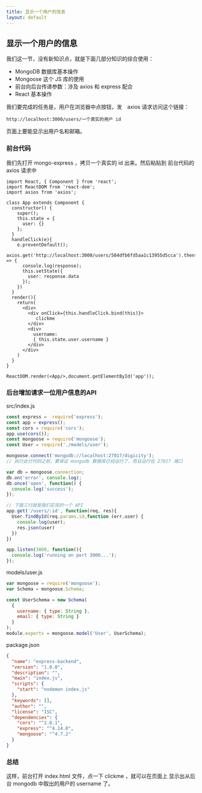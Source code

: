 ```yaml
---
title: 显示一个用户的信息
layout: default
---
```


## 显示一个用户的信息

我们这一节，没有新知识点，就是下面几部分知识的综合使用：

- MongoDB 数据库基本操作
- Mongoose 这个 JS 库的使用
- 前台向后台传递参数：涉及 axios 和 express 配合
- React 基本操作


我们要完成的任务是，用户在浏览器中点按钮，发　axios 请求访问这个链接：

```
http://localhost:3000/users/一个真实的用户 id
```

页面上要能显示出用户名和邮箱。


### 前台代码

我们先打开 mongo-express ，拷贝一个真实的 id 出来。然后粘贴到
前台代码的 axios 请求中

```
import React, { Component } from 'react';
import ReactDOM from 'react-dom';
import axios from 'axios';

class App extends Component {
  constructor() {
    super();
    this.state = {
      user: {}
    };
  }
  handleClick(e){
    e.preventDefault();
    axios.get('http://localhost:3000/users/584dfb6fd5aa1c13955d5cca').then((response) => {
      console.log(response);
      this.setState({
        user: response.data
      });
    })
  }
  render(){
    return(
      <div>
        <div onClick={this.handleClick.bind(this)}>
           clickme
        </div>
        <div>
          username:
          { this.state.user.username }
        </div>
      </div>
    )
  }
}

ReactDOM.render(<App/>,document.getElementById('app'));
```


### 后台增加请求一位用户信息的API


src/index.js

```js
const express =  require('express');
const app = express();
const cors = require('cors');
app.use(cors());
const mongoose = require('mongoose');
const User = require('./models/user');

mongoose.connect('mongodb://localhost:27017/digicity');
// 执行此行代码之前，要保证 mongodb 数据库已经运行了，而且运行在 27017 端口

var db = mongoose.connection;
db.on('error', console.log);
db.once('open', function() {
  console.log('success');
});

// 下面三行就是我们实现的一个 API
app.get('/users/:id', function(req, res){
  User.findById(req.params.id,function (err,user) {
    console.log(user);
    res.json(user)
  })
})

app.listen(3000, function(){
  console.log('running on port 3000...');
});
```


models/user.js

```js
var mongoose = require('mongoose');
var Schema = mongoose.Schema;

const UserSchema = new Schema(
  {
    username: { type: String },
    email: { type: String }
  }
);
module.exports = mongoose.model('User', UserSchema);
```

package.json

```json
{
  "name": "express-backend",
  "version": "1.0.0",
  "description": "",
  "main": "index.js",
  "scripts": {
    "start": "nodemon index.js"
  },
  "keywords": [],
  "author": "",
  "license": "ISC",
  "dependencies": {
    "cors": "^2.8.1",
    "express": "^4.14.0",
    "mongoose": "^4.7.2"
  }
}
```

### 总结

这样，前台打开 index.html 文件，点一下 clickme ，就可以在页面上
显示出从后台 mongodb 中取出的用户的 username 了。
